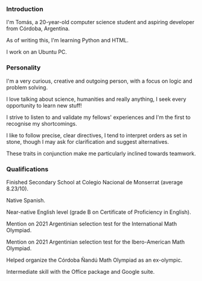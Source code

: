 ### Introduction
I'm Tomás, a 20-year-old computer science student and aspiring developer from Córdoba, Argentina.

As of writing this, I'm learning Python and HTML.

I work on an Ubuntu PC.

### Personality
I'm a very curious, creative and outgoing person, with a focus on logic and problem solving.

I love talking about science, humanities and really anything, I seek every opportunity to learn new stuff!

I strive to listen to and validate my fellows' experiences and I'm the first to recognise my shortcomings.

I like to follow precise, clear directives, I tend to interpret orders as set in stone, though I may ask for clarification and suggest alternatives.

These traits in conjunction make me particularly inclined towards teamwork.

### Qualifications
Finished Secondary School at Colegio Nacional de Monserrat (average 8.23/10).

Native Spanish.

Near-native English level (grade B on Certificate of Proficiency in English).

Mention on 2021 Argentinian selection test for the International Math Olympiad.

Mention on 2021 Argentinian selection test for the Ibero-American Math Olympiad.

Helped organize the Córdoba Ñandú Math Olympiad as an ex-olympic.

Intermediate skill with the Office package and Google suite.
